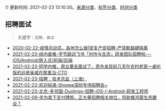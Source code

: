 :alarm_clock: 更新时间: 2021-02-23 13:10:30。[来源分类](../README.md)、[标签分类](../TAGS.md)、[时间分类](../TIMELINE.md)

## 招聘面试


> 关键字：`招聘`、`面试`



- [2020-02-22-疫情总动员，各地怎么做|促复产促招聘-严禁断路硬隔离](http://m.china.caixin.com/m/2020-02-22/101519091.html) 
- [2021-02-23-组内直推-字节跳动飞书「创作与生态」研发团队招聘啦---iOS/Android/嵌入式/前端/后端](https://www.v2ex.com/t/755613) 
- [2021-02-23-同学内推，周五要去面试了，意外发现前几天在农村老家一桌吃饭的远房亲戚在那里当-CTO](https://www.v2ex.com/t/755603) 
- [2021-02-23-招聘：技术总监（上海）](https://www.v2ex.com/t/755599) 
- [2021-02-23-欢迎投递-Shopee深圳专场招聘会~](https://www.v2ex.com/t/755598) 
- [2021-02-23-北京-多邻国-Duolingo-招聘-iOS-/-Android-研发工程师](https://www.v2ex.com/t/755579) 
- [2021-02-09-华为拿下支付牌照，正大量招聘相关岗位，将助推鸿蒙生态建设？](https://www.ershicimi.com/p/03a798bd3dfcbd1f7a2bac148b1c6987) 